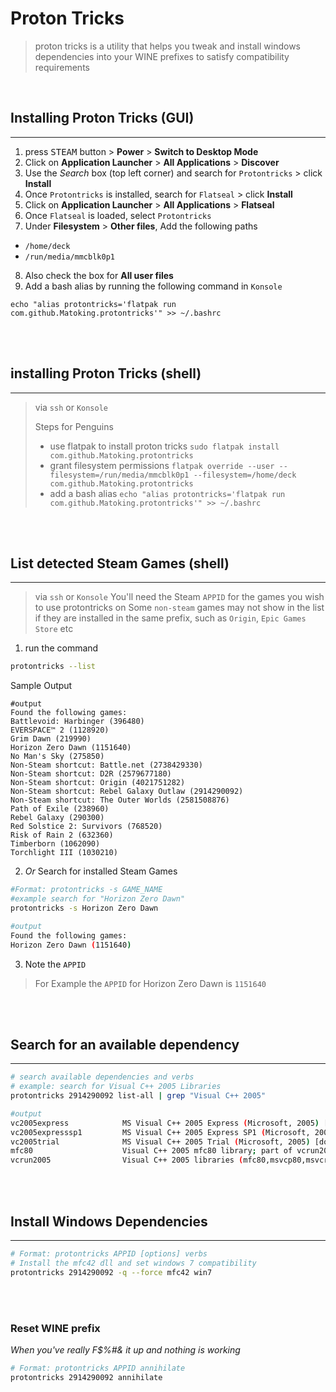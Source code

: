 # Proton Tricks

<a name="installing-proton-tricks-gui-anchor"></a>

> proton tricks is a utility that helps you tweak and install windows dependencies into your WINE prefixes to satisfy compatibility requirements

<BR>

## Installing Proton Tricks (GUI)
---

1. press <kbd>STEAM</kbd> button > **Power** > **Switch to Desktop Mode**
2. Click on **Application Launcher** > **All Applications** > **Discover**
3. Use the *Search* box (top left corner) and search for `Protontricks` > click **Install**
4. Once `Protontricks` is installed, search for `Flatseal` > click **Install**
5. Click on **Application Launcher** > **All Applications** > **Flatseal**
6. Once `Flatseal` is loaded, select `Protontricks`
7. Under **Filesystem** > **Other files**, Add the following paths

- `/home/deck`
- `/run/media/mmcblk0p1`

8. Also check the box for **All user files**
9. Add a bash alias by running the following command in `Konsole`
```
echo "alias protontricks='flatpak run com.github.Matoking.protontricks'" >> ~/.bashrc
```
<a name="installing-proton-tricks-shell-anchor"></a>

<BR><BR>

## installing Proton Tricks (shell)
---

> via `ssh` or `Konsole`
>
> Steps for Penguins
> - use flatpak to install proton tricks `sudo flatpak install com.github.Matoking.protontricks`
> - grant filesystem permissions `flatpak override --user --filesystem=/run/media/mmcblk0p1 --filesystem=/home/deck com.github.Matoking.protontricks`
> - add a bash alias `echo "alias protontricks='flatpak run com.github.Matoking.protontricks'" >> ~/.bashrc`

<!-- ANCHOR BLOCK: needs to be 2 BR above the actual header due to GitHubs frame -->
<a name="list-detected-steam-games-anchor"></a>
<BR><BR>

## List detected Steam Games (shell)
---

> via `ssh` or `Konsole`
> You'll need the Steam `APPID` for the games you wish to use protontricks on
> Some `non-steam` games may not show in the list if they are installed in the same prefix, such as `Origin`, `Epic Games Store` etc
1. run the command
```bash
protontricks --list
```
Sample Output
```
#output
Found the following games:
Battlevoid: Harbinger (396480)
EVERSPACE™ 2 (1128920)
Grim Dawn (219990)
Horizon Zero Dawn (1151640)
No Man's Sky (275850)
Non-Steam shortcut: Battle.net (2738429330)
Non-Steam shortcut: D2R (2579677180)
Non-Steam shortcut: Origin (4021751282)
Non-Steam shortcut: Rebel Galaxy Outlaw (2914290092)
Non-Steam shortcut: The Outer Worlds (2581508876)
Path of Exile (238960)
Rebel Galaxy (290300)
Red Solstice 2: Survivors (768520)
Risk of Rain 2 (632360)
Timberborn (1062090)
Torchlight III (1030210)
```
2. *Or* Search for installed Steam Games
```bash
#Format: protontricks -s GAME_NAME
#example search for "Horizon Zero Dawn"
protontricks -s Horizon Zero Dawn

#output
Found the following games:
Horizon Zero Dawn (1151640)
```
3. Note the `APPID`
> For Example the `APPID` for Horizon Zero Dawn is `1151640`

<!-- ANCHOR BLOCK: needs to be 2 BR above the actual header due to GitHubs frame -->
<a name="search-for-dependency-anchor"></a>
<BR><BR>

## Search for an available dependency
---

```bash
# search available dependencies and verbs
# example: search for Visual C++ 2005 Libraries
protontricks 2914290092 list-all | grep "Visual C++ 2005"

#output
vc2005express            MS Visual C++ 2005 Express (Microsoft, 2005) [downloadable]
vc2005expresssp1         MS Visual C++ 2005 Express SP1 (Microsoft, 2007) [downloadable]
vc2005trial              MS Visual C++ 2005 Trial (Microsoft, 2005) [downloadable]
mfc80                    Visual C++ 2005 mfc80 library; part of vcrun2005 (Microsoft, 2011) [downloadable]
vcrun2005                Visual C++ 2005 libraries (mfc80,msvcp80,msvcr80) (Microsoft, 2011) [downloadable]
```

<!-- ANCHOR BLOCK: needs to be 2 BR above the actual header due to GitHubs frame -->
<a name="install-windows-dependencies-anchor"></a>
<BR><BR>

## Install Windows Dependencies
---

```bash
# Format: protontricks APPID [options] verbs
# Install the mfc42 dll and set windows 7 compatibility
protontricks 2914290092 -q --force mfc42 win7
```
<!-- ANCHOR BLOCK: needs to be 2 BR above the actual header due to GitHubs frame -->
<a name="reset-wine-prefix-anchor"></a>
<BR><BR>

### Reset WINE prefix
*When you've really F$%#& it up and nothing is working*
```bash
# Format: protontricks APPID annihilate
protontricks 2914290092 annihilate
```